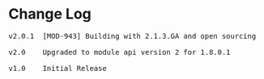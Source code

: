 # Change Log
<pre>
v2.0.1  [MOD-943] Building with 2.1.3.GA and open sourcing
	
v2.0	Upgraded to module api version 2 for 1.8.0.1

v1.0    Initial Release
